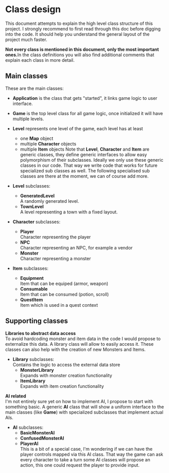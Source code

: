 Class design
============
This document attempts to explain the high level class structure of this project. I strongly recommend to first read through this doc before digging into the code. It should help you understand the general layout
of the project much faster.

<b>Not every class is mentioned in this document, only the most important ones.</b>In the class definitions you will also find additional comments that explain each class in more detail.

Main classes
------------
These are the main classes:
* <b>Application</b> is the class that gets "started", it links game logic to user interface.
* <b>Game</b> is the top level class for all game logic, once initialized it will have multiple levels.
* <b>Level</b> represents one level of the game, each level has at least
   * one <b>Map</b> object
   * multiple <b>Character</b> objects
   * multiple <b>Item</b> objects
Note that <b>Level</b>, <b>Character</b> and <b>Item</b> are generic classes, 
they define generic interfaces to allow easy polymorphism of their subclasses. Ideally we only use these generic classes in our code. That way we write code that works for future specialized sub classes as well.
The following specialised sub classes are there at the moment, we can of course add more.

* <b>Level</b> subclasses:
   * <b>GeneratedLevel</b><br> A randomly generated level.
   * <b>TownLevel</b><br> A level representing a town with a fixed layout.
* <b>Character</b> subclasses:
   * <b>Player</b><br> Character representing the player
   * <b>NPC</b><br> Character representing an NPC, for example a vendor
   * <b>Monster</b><br> Character representing a monster
* <b>Item</b> subclasses:
   * <b>Equipment</b><br> Item that can be equiped (armor, weapon)
   * <b>Consumable</b><br> Item that can be consumed (potion, scroll)
   * <b>QuestItem</b><br> Item which is used in a quest context

Supporting classes
------------------
<b>Libraries to abstract data access</b><br>
To avoid hardcoding monster and item data in the code I would propose to externalize this data. 
A library class will allow to easily access it. These classes can also help with the creation of new
Monsters and Items.
* <b>Library</b> subclasses:<br>Contains the logic to access the external data store
   * <b>MonsterLibrary</b><br>Expands with monster creation functionality
   * <b>ItemLibrary</b><br>Expands with item creation functionality

<b>AI related</b><br>
I'm not entirely sure yet on how to implement AI, I propose to start with something basic. A generic <b>AI</b> class
that will show a uniform interface to the main classes (like <b>Game</b>) with specialized subclasses that implement 
actual AIs.
* <b>AI</b> subclasses:<br>
   * <b>BasicMonsterAI</b><br>
   * <b>ConfusedMonsterAI</b><br>
   * <b>PlayerAI</b><br> This is a bit of a special case, I'm wondering if we can have the player controls mapped via this AI class. That way the game can ask every character to take a turn some AI classes will propose an action, this one could request the player to provide input.
        
  

